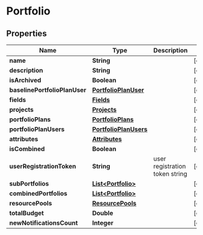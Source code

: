 
# Portfolio

## Properties
Name | Type | Description | Notes
------------ | ------------- | ------------- | -------------
**name** | **String** |  |  [optional]
**description** | **String** |  |  [optional]
**isArchived** | **Boolean** |  |  [optional]
**baselinePortfolioPlanUser** | [**PortfolioPlanUser**](PortfolioPlanUser.md) |  |  [optional]
**fields** | [**Fields**](Fields.md) |  |  [optional]
**projects** | [**Projects**](Projects.md) |  |  [optional]
**portfolioPlans** | [**PortfolioPlans**](PortfolioPlans.md) |  |  [optional]
**portfolioPlanUsers** | [**PortfolioPlanUsers**](PortfolioPlanUsers.md) |  |  [optional]
**attributes** | [**Attributes**](Attributes.md) |  |  [optional]
**isCombined** | **Boolean** |  |  [optional]
**userRegistrationToken** | **String** | user registration token string |  [optional]
**subPortfolios** | [**List&lt;Portfolio&gt;**](Portfolio.md) |  |  [optional]
**combinedPortfolios** | [**List&lt;Portfolio&gt;**](Portfolio.md) |  |  [optional]
**resourcePools** | [**ResourcePools**](ResourcePools.md) |  |  [optional]
**totalBudget** | **Double** |  |  [optional]
**newNotificationsCount** | **Integer** |  |  [optional]



